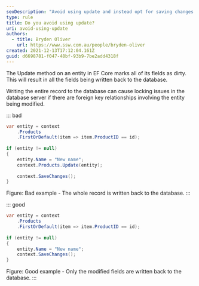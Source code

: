 ```yaml
---
seoDescription: "Avoid using update and instead opt for saving changes to minimize locking issues in the database when modifying entities with foreign key relationships."
type: rule
title: Do you avoid using update?
uri: avoid-using-update
authors:
  - title: Bryden Oliver
    url: https://www.ssw.com.au/people/bryden-oliver
created: 2021-12-13T17:12:04.161Z
guid: d6698781-f047-48bf-93b9-7be2add4318f
---
```

The Update method on an entity in EF Core marks all of its fields as dirty. This will result in all the fields being written back to the database.

<!--endintro-->

Writing the entire record to the database can cause locking issues in the database server if there are foreign key relationships involving the entity being modified.

::: bad
```cs
var entity = context
    .Products
    .FirstOrDefault(item => item.ProductID == id);
        
if (entity != null)
{
    entity.Name = "New name";    
    context.Products.Update(entity);
            
    context.SaveChanges();
}
```

Figure: Bad example - The whole record is written back to the database.
:::

::: good
```cs
var entity = context
    .Products
    .FirstOrDefault(item => item.ProductID == id);
        
if (entity != null)
{
    entity.Name = "New name";    
    context.SaveChanges();
}
```

Figure: Good example - Only the modified fields are written back to the database.
:::
